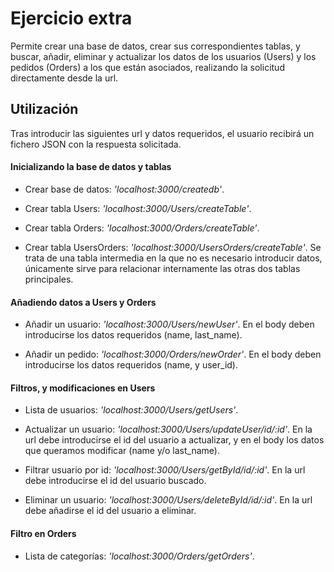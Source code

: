 # Ejercicio extra

Permite crear una base de datos, crear sus correspondientes tablas, y buscar, añadir, eliminar y actualizar los datos de los usuarios (Users) y los pedidos (Orders) a los que están asociados, realizando la solicitud directamente desde la url.

## Utilización

Tras introducir las siguientes url y datos requeridos, el usuario recibirá un fichero JSON con la respuesta solicitada.

#### Inicializando la base de datos y tablas

- Crear base de datos: _'localhost:3000/createdb'_.

- Crear tabla Users: _'localhost:3000/Users/createTable'_.

- Crear tabla Orders: _'localhost:3000/Orders/createTable'_.

- Crear tabla UsersOrders: _'localhost:3000/UsersOrders/createTable'_. Se trata de una tabla intermedia en la que no es necesario introducir datos, únicamente sirve para relacionar internamente las otras dos tablas principales.

#### Añadiendo datos a Users y Orders

- Añadir un usuario: _'localhost:3000/Users/newUser'_. En el body deben introducirse los datos requeridos (name, last_name).

- Añadir un pedido: _'localhost:3000/Orders/newOrder'_. En el body deben introducirse los datos requeridos (name, y user_id).

#### Filtros, y modificaciones en Users

- Lista de usuarios: _'localhost:3000/Users/getUsers'_.

- Actualizar un usuario: _'localhost:3000/Users/updateUser/id/:id'_. En la url debe introducirse el id del usuario a actualizar, y en el body los datos que queramos modificar (name y/o last_name).

- Filtrar usuario por id: _'localhost:3000/Users/getById/id/:id'_. En la url debe introducirse el id del usuario buscado.

- Eliminar un usuario: _'localhost:3000/Users/deleteById/id/:id'_. En la url debe añadirse el id del usuario a eliminar.

#### Filtro en Orders

- Lista de categorías: _'localhost:3000/Orders/getOrders'_.
